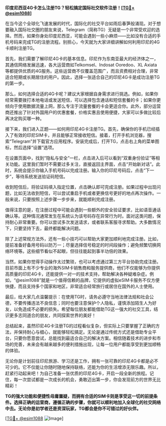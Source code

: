 **印度尼西亚4G卡怎么注册TG？轻松搞定国际社交软件注册！[[TG💪+ @esim1088](https://t.me/s/esim1088)]**

在当今这个全球化飞速发展的时代，国际化的社交平台如雨后春笋般涌现。对于想要融入国际社交圈的朋友来说，Telegram（简称TG）无疑是一个非常受欢迎的选择。然而，如果你身处印度尼西亚，可能会遇到一些小麻烦——比如没有合适的手机号码来完成TG的注册流程。别担心，今天就为大家详细讲解如何利用印尼的4G卡顺利注册TG。

首先，我们需要了解印尼4G卡的基本信息。印尼作为东南亚最大的经济体之一，其通信网络发展迅速，各大运营商如Telkomsel、Indosat Ooredoo、XL Axiata等都提供优质的4G服务。这些运营商不仅覆盖范围广，而且资费相对合理，非常适合短期或长期居住的用户。因此，选择一张适合自己的印尼4G卡是成功注册TG的第一步。

那么，如何选择合适的4G卡呢？建议大家根据自身需求进行挑选。例如，如果你经常需要拨打本地电话或发送短信，可以选择包含通话和短信套餐的卡；如果你更倾向于使用数据流量上网，那么专注于流量套餐的卡会更适合你。此外，部分运营商还推出了针对外国用户的优惠套餐，价格实惠且使用便捷，大家可以多做比较后再决定购买哪一种。

接下来，我们进入正题——如何用印尼4G卡注册TG。首先，确保你的手机已经插入了有效的印尼SIM卡，并且能够正常接收短信。接着，打开手机浏览器，搜索“Telegram”并下载官方应用程序。安装完成后，打开TG，点击右上角的菜单图标，然后选择“设置”选项。

在设置页面中，找到“隐私与安全”一栏，点击进入后可以看到“双重身份验证”等相关功能。这里我们暂时不需要过多关注，直接返回主界面，点击“开始新对话”。此时，系统会提示你输入手机号码以完成注册。输入你的印尼号码后，点击“下一步”，等待系统发送验证码短信。

收到短信后，将验证码填入指定位置，点击确认即可完成注册。如果过程中出现问题，比如无法收到短信，可以尝试重启手机或者更换信号更好的地点再次操作。一般来说，只要按照上述步骤一步步来，就能顺利完成注册。

值得注意的是，在注册过程中可能会遇到一些额外的安全验证要求，比如语音通话确认等。这种情况通常发生在系统认为该号码存在异常行为时。面对这类问题，保持耐心非常重要。你可以尝试多次发送请求，或者联系客服寻求帮助。大多数情况下，只要坚持下去，最终都能解决问题。

除了上述常规方法外，还有一些小技巧可以帮助大家更加顺利地完成注册。比如，提前准备好备用号码以防万一；尽量选择信号稳定的时间段操作；避免频繁切换网络环境等。这些细节看似不起眼，但往往能起到事半功倍的效果。

当然，如果你觉得手动操作太过繁琐，也可以考虑通过第三方平台协助完成注册。目前市面上有不少专业的海外SIM卡销售商和服务提供商，他们不仅能够为你提供高质量的印尼4G卡，还能提供一对一的技术支持，帮助解决各种疑难杂症。例如，“@esim1088”就是一个值得信赖的品牌，它提供的虚拟eSIM卡服务不仅方便快捷，而且支持多个国家和地区，非常适合经常旅行或居住在国外的人士使用。

最后，给大家几点温馨提示：在使用TG时，请务必遵守当地法律法规和社会公德，不要传播违法不良信息；同时也要注意保护个人隐私，谨慎添加陌生人为好友，以免造成不必要的损失。希望每位朋友都能借助TG这一强大的社交工具，结识更多志同道合的朋友，共同探索世界的美好！

总结起来，虽然印尼4G卡注册TG的过程看似复杂，但实际上只要掌握了正确的方法，并保持耐心与细心，就能够轻松搞定。无论是通过传统方式还是借助专业平台，只要你愿意尝试，总能找到最适合自己的解决方案。相信随着技术的进步和市场的完善，未来会有越来越多的便利措施出现，让每一位用户都能享受到更加顺畅的体验。

无论你是计划前往印尼旅游、学习还是工作，拥有一张可靠的印尼4G卡都是必不可少的。它不仅能让你随时随地保持联络，还能为你的生活增添无限乐趣。所以，赶紧行动起来吧！为自己准备一张优质的印尼4G卡，开启一段全新的旅程。记住，每一次尝试都是一次成长的机会，勇敢迈出第一步，你会发现前方的世界无比精彩！

**TG的强大功能和便捷性毋庸置疑，而拥有合适的SIM卡则是享受这一切的前提条件。选择正确的运营商，遵循正确的步骤，你就可以顺利地加入全球化的社交网络中去。无论你是初学者还是资深玩家，TG都会是你不可错过的好伙伴。**

[[TG💪+ @esim1088](https://t.me/s/esim1088) ![Image](https://i.postimg.cc/4NQfJmqS/Snipaste-2025-05-13-00-14-12.png)]
